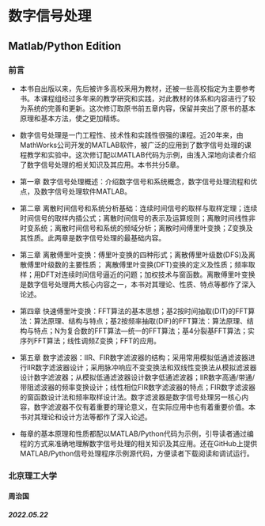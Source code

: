 # 数字信号处理

## Matlab/Python Edition

### 前言

* 本书自出版以来，先后被许多高校釆用为教材，还被一些高校指定为主要参考书。本课程组经过多年来的教学研究和实践，对此教材的体系和内容进行了较为系统的完善和更新。这次修订取原书前五章内容，保留并突出了原书的基本原理和基本方法，使之更加精练。

* 数字信号处理是一门工程性、技术性和实践性很强的课程。近20年来，由MathWorks公司开发的MATLAB软件，被广泛的应用到了数字信号处理的课程教学和实验中。这次修订配以MATLAB代码为示例，由浅入深地向读者介绍了数字信号处理的相关知识及其应用。本书共分5章。

* 第一章 数字信号处理概述：介绍数字信号和系统概念，数字信号处理流程和优点，及数字信号处理软件MATLAB。

* 第二章 离散时间信号和系统分析基础：连续时间信号的取样与取样定理；连续时间信号的取样内插公式；离散时间信号的表示及运算规则；离散时间线性非时变系统；离散时间信号和系统的频域分析；离散时间傅里叶变换；Z变换及其性质。此两章是数字信号处理的最基础内容。

* 第三章 离散傅里叶变换：傅里叶变换的四种形式；离散傅里叶级数(DFS)及离散傅里叶级数的主要性质； 离散傅里叶变换(DFT)变换的定义及性质；频率取样；用DFT对连续时间信号逼近的问题；加权技术与窗函数。离散傅里叶变换是数字信号处理两大核心内容之一，本书对其理论、性质、特点等都作了深入论述。

* 第四章 快速傅里叶变换：FFT算法的基本思想；基2按时间抽取(DIT)的FFT算法：算法原理、结构与特点；基2按频率抽取(DIF)的FFT算法：算法原理、结构与特点；N为复合数的FFT算法—统一的FFT算法；基4分裂基FFT算法；实序列FFT算法；线性调频Z变换；FFT的应用。

* 第五章 数字滤波器：IIR、FIR数字滤波器的结构；采用常用模拟低通滤波器进行IIR数字滤波器设计；采用脉冲响应不变变换法和双线性变换法从模拟滤波器设计数字滤波器；从模拟低通滤波器设计数字低通滤波器；IIR数字高通/带通/带阻滤波器的频率变换设计；线性相位FIR数字滤波器的特点；FIR数字滤波器的窗函数设计法和频率取样设计法。数字滤波器是数字信号处理另一核心内容，数字滤波器不仅有着重要的理论意义，在实际应用中也有着重要价值。本书对其理论和设计方法等都作了深入论述。

* 每章的基本原理和性质都配以MATLAB/Python代码为示例，引导读者通过编程的方式来准确地理解数字信号处理的相关知识及其应用。还在GitHub上提供MATLAB/Python信号处理程序示例源代码，方便读者下载阅读和调试运行。

### 北京理工大学

#### 周治国

##### 2022.05.22
